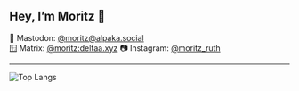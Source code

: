 ## Hey, I’m Moritz 👋

🦣 Mastodon: [@moritz@alpaka.social](https://alpaka.social/@moritz)  
🪟 Matrix: [@moritz:deltaa.xyz](https://matrix.to/#/@moritz:deltaa.xyz)
📷 Instagram: [@moritz_ruth](https://instagram.com/moritz_ruth)

---

![Top Langs](https://github-readme-stats.vercel.app/api/top-langs/?username=moritzruth)
